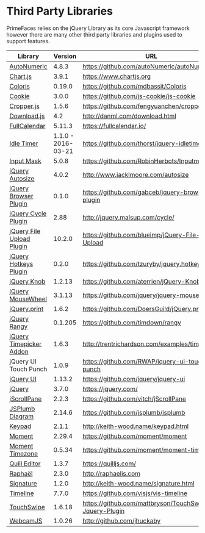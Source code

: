 # Third Party Libraries

PrimeFaces relies on the jQuery Library as its core Javascript framework however there
are many other third party libraries and plugins used to support features.

| Library | Version | URL |
| --- | --- | --- |
| [AutoNumeric](../jsdocs/classes/node_modules_autonumeric.export_-1.html) | 4.8.3 | https://github.com/autoNumeric/autoNumeric |
| [Chart.js](../jsdocs/classes/node_modules__types_chart_js.export_-1.html) | 3.9.1 | https://www.chartjs.org |
| [Coloris](../jsdocs/interfaces/src_PrimeFaces.Coloris.html) | 0.19.0 | https://github.com/mdbassit/Coloris |
| [Cookie](../jsdocs/modules/node_modules__types_js_cookie.html) | 3.0.0 | https://github.com/js-cookie/js-cookie |
| [Cropper.js](../jsdocs/classes/node_modules_cropperjs_types.Cropper-1.html) | 1.5.6 | https://github.com/fengyuanchen/cropperjs |
| [Download.js](../jsdocs/modules/node_modules__types_downloadjs.html) | 4.2 | http://danml.com/download.html |
| [FullCalendar](../jsdocs/classes/node_modules__fullcalendar_core_main.Calendar.html) | 5.11.3 | https://fullcalendar.io/ |
| [Idle Timer](../jsdocs/interfaces/src_PrimeFaces.JQuery-1.html#idleTimer) | 1.1.0 - 2016-03-21 | https://github.com/thorst/jquery-idletimer |
| [Input Mask](../jsdocs/interfaces/node_modules__types_inputmask.default.Static.html) | 5.0.8 | https://github.com/RobinHerbots/Inputmask |
| [jQuery Autosize](../jsdocs/modules/src_PrimeFaces.html#autosize-1) | 4.0.2 | http://www.jacklmoore.com/autosize |
| [jQuery Browser Plugin](../jsdocs/interfaces/src_PrimeFaces.JQueryStatic.html#browser)  | 0.1.0 | https://github.com/gabceb/jquery-browser-plugin |
| [jQuery Cycle Plugin](../jsdocs/interfaces/src_PrimeFaces.JQuery-1.html#cycle) | 2.88 |  http://jquery.malsup.com/cycle/ |
| [jQuery File Upload Plugin](../jsdocs/interfaces/src_PrimeFaces.JQuery-1.html#fileupload) | 10.2.0 | https://github.com/blueimp/jQuery-File-Upload |
| [jQuery Hotkeys Plugin](../jsdocs/interfaces/src_PrimeFaces.JQueryStatic.html#hotkeys) | 0.2.0 | https://github.com/tzuryby/jquery.hotkeys |
| [jQuery Knob](../jsdocs/interfaces/src_PrimeFaces.JQuery-1.html#knob) | 1.2.13 | https://github.com/aterrien/jQuery-Knob |
| [jQuery MouseWheel](../jsdocs/interfaces/src_PrimeFaces.JQuery-1.html#mousewheel) | 3.1.13 | https://github.com/jquery/jquery-mousewheel |
| [jQuery.print](../jsdocs/modules/src_PrimeFaces.html#printJS) | 1.6.2 | https://github.com/DoersGuild/jQuery.print |
| [jQuery Rangy](../jsdocs/modules/src_PrimeFaces.JQueryRangy.html) | 0.1.205 | https://github.com/timdown/rangy |
| [jQuery Timepicker Addon](../jsdocs/interfaces/src_PrimeFaces.JQuery-1.html#timepicker) | 1.6.3 | http://trentrichardson.com/examples/timepicker |
| jQuery UI Touch Punch | 1.0.9 | https://github.com/RWAP/jquery-ui-touch-punch |
| [jQuery UI](../jsdocs/modules/node_modules__types_jqueryui.html) | 1.13.2 | https://github.com/jquery/jquery-ui |
| [jQuery](../jsdocs/interfaces/src_PrimeFaces.JQuery-1.html) | 3.7.0 | https://jquery.com/ |
| [jScrollPane](../jsdocs/interfaces/src_PrimeFaces.JQuery-1.html#jScrollPane) | 2.2.3 | https://github.com/vitch/jScrollPane |
| [JSPlumb Diagram](../jsdocs/modules/node_modules_jsplumb.export_.html) | 2.14.6 | https://github.com/jsplumb/jsplumb |
| [Keypad](../jsdocs/interfaces/src_PrimeFaces.JQuery-1.html#keypad) | 2.1.1 | http://keith-wood.name/keypad.html |
| [Moment](../jsdocs/modules/node_modules_moment_ts3_1_typings_moment.html) | 2.29.4 | https://github.com/moment/moment |
| [Moment Timezone](../jsdocs/modules/node_modules_moment_ts3_1_typings_moment.html#tz) | 0.5.34 | https://github.com/moment/moment-timezone |
| [Quill Editor](../jsdocs/modules/node_modules__types_quill.html) | 1.3.7 | https://quilljs.com/ |
| [Raphaël](../jsdocs/interfaces/node_modules__types_raphael.RaphaelStatic.html) | 2.3.0 | http://raphaeljs.com |
| [Signature](../jsdocs/interfaces/src_PrimeFaces.JQuery-1.html#signature) | 1.2.0 | http://keith-wood.name/signature.html |
| [Timeline](../jsdocs/modules/node_modules_vis_timeline_declarations.html) | 7.7.0 | https://github.com/visjs/vis-timeline |
| [TouchSwipe](../jsdocs/interfaces/src_PrimeFaces.JQuery-1.html#swipe) | 1.6.18 | https://github.com/mattbryson/TouchSwipe-Jquery-Plugin |
| [WebcamJS](../jsdocs/modules/src_PrimeFaces.Webcam.html) | 1.0.26 | http://github.com/jhuckaby |
